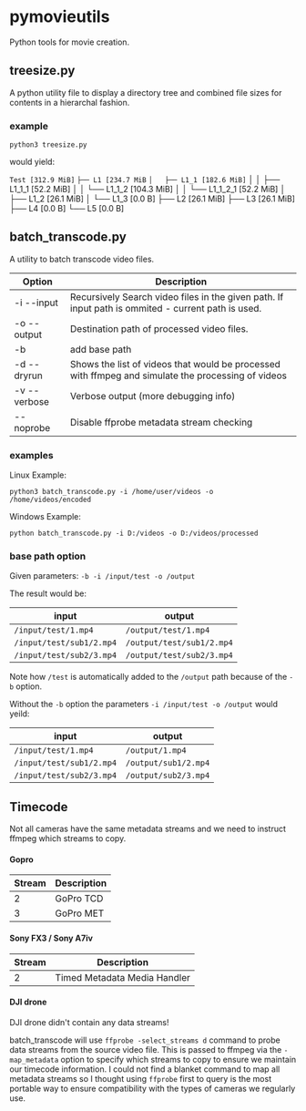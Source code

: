 # pymovieutils

Python tools for movie creation. 

## treesize.py
A python utility file to display a directory tree and combined file sizes for contents in a hierarchal fashion.

### example
`python3 treesize.py`

would yield:

`Test [312.9 MiB]`
`├── L1 [234.7 MiB`
`│   ├── L1_1 [182.6 MiB]`
│   │   ├── L1_1_1 [52.2 MiB]
│   │   └── L1_1_2 [104.3 MiB]
│   │       └── L1_1_2_1 [52.2 MiB]
│   ├── L1_2 [26.1 MiB]
│   └── L1_3 [0.0 B]
├── L2 [26.1 MiB]
├── L3 [26.1 MiB]
├── L4 [0.0 B]
└── L5 [0.0 B]


## batch_transcode.py
A utility to batch transcode video files. 

| Option | Description |
| ----------- | ----------- |
| -i  --input | Recursively Search video files in the given path. If input path is ommited - current path is used. |
| -o --output | Destination path of processed video files. |
| -b | add base path |
| -d --dryrun | Shows the list of videos that would be processed with ffmpeg and simulate the processing of videos |
| -v --verbose | Verbose output (more debugging info) |
| --noprobe | Disable ffprobe metadata stream checking |

### examples

Linux Example:

`python3 batch_transcode.py -i /home/user/videos -o /home/videos/encoded`

Windows Example:

`python batch_transcode.py -i D:/videos -o D:/videos/processed`


### base path option

Given parameters: `-b -i /input/test -o /output`

The result would be:

| input | output |
| ----------- | ----------- |
| `/input/test/1.mp4` | `/output/test/1.mp4` |
| `/input/test/sub1/2.mp4` | `/output/test/sub1/2.mp4` |
| `/input/test/sub2/3.mp4` | `/output/test/sub2/3.mp4` |

Note how `/test` is automatically added to the `/output` path because of the `-b` option. 

Without the `-b` option the parameters `-i /input/test -o /output` would yeild:

| input | output |
| ----------- | ----------- |
| `/input/test/1.mp4` | `/output/1.mp4` |
| `/input/test/sub1/2.mp4` | `/output/sub1/2.mp4` |
| `/input/test/sub2/3.mp4` | `/output/sub2/3.mp4` |


## Timecode

Not all cameras have the same metadata streams and we need to instruct ffmpeg which streams to copy. 

#### Gopro 
| Stream | Description | 
| ----------- | ----------- |
| 2      | GoPro TCD | 
| 3      | GoPro MET | 

#### Sony FX3 / Sony A7iv 
| Stream | Description | 
| ----------- | ----------- |
| 2      | Timed Metadata Media Handler | 

#### DJI drone
DJI drone didn't contain any data streams! 

batch_transcode will use `ffprobe -select_streams d` command to probe data streams from the source video file. This is passed to ffmpeg via the `-map_metadata` option to specify which streams to copy to ensure we maintain our timecode information. I could not find a blanket command to map all metadata streams so I thought using `ffprobe` first to query is the most portable way to ensure compatibility with the types of cameras we regularly use. 
